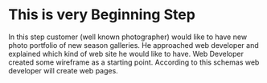 # This is very Beginning Step

In this step customer (well known photographer) would like to have new photo portfolio of new season galleries. He approached web developer and explained which kind of web site he would like to have. Web Developer created some wireframe as a starting point. According to this schemas web developer will create web pages.
 
